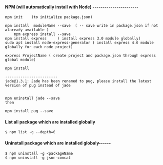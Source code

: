 #### NPM (will automatically install with Node) -----------------------
	npm init 	(to initialize package.json)

	npm install  moduleName --save	( -- save write in package.json if not alaready available )
		npm express install --save
	npm install express 	( install express 3.0 module globally) 
	sudo apt install node-express-generator	( install express 4.0 module globally for each node project)
	 
	express ProjectName ( create project and package.json through express global module)

	npm install

	------------------------
	jade@1.3.1: Jade has been renamed to pug, please install the latest version of pug instead of jade


	npm uninstall jade --save
	then

	npm install pug --save 
#### List all package which are installed globally
	$ npm list -g --depth=0

#### Uninstall package which are installed globaly------
	$ npm uninstall -g <packageName
	$ npm uninstall -g json-concat
